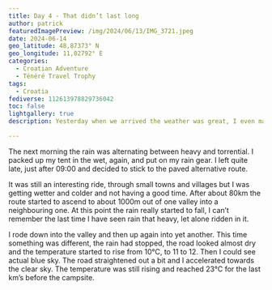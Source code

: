 ```yaml
---
title: Day 4 - That didn’t last long
author: patrick
featuredImagePreview: /img/2024/06/13/IMG_3721.jpeg
date: 2024-06-14
geo_latitude: 48,87373° N
geo_longitude: 11,02792° E
categories:
  - Croatian Adventure
  - Ténéré Travel Trophy
tags:
  - Croatia
fediverse: 112613978829736042
toc: false
lightgallery: true
description: Yesterday when we arrived the weather was great, I even managed to dry some gear out. Later that evening though, it started raining.  

---
```


<!--more-->

The next morning the rain was alternating between heavy and torrential. I packed up my tent in the wet, again, and put on my rain gear. I left quite late, just after 09:00 and decided to stick to the paved alternative route. 

It was still an interesting ride, through small towns and villages but I was getting wetter and colder and not having a good time. After about 80km the route started to ascend to about 1000m out of one valley into a neighbouring one. At this point the rain really started to fall, I can’t remember the last time I have seen rain that heavy, let alone ridden in it. 

I rode down into the valley and then up again into yet another. This time something was different, the rain had stopped, the road looked almost dry and the temperature started to rise from 10°C, to 11 to 12. Then I could see actual blue sky. The road straightened out a bit and I accelerated towards the clear sky. The temperature was still rising and reached 23°C for the last km’s before the campsite. 

